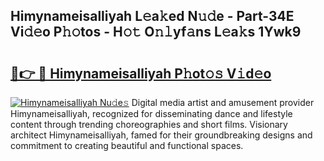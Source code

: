 ## Himynameisalliyah L𝚎a𝚔ed N𝚞𝚍e - Part-34E Vi𝚍𝚎o P𝚑𝚘tos - H𝚘𝚝 O𝚗𝚕yf𝚊ns L𝚎a𝚔s 1Ywk9

# <h2><a href="http://kf25sv.oniu.top/?m=Himynameisalliyah">🔗👉 🔴 Himynameisalliyah P𝚑ot𝚘𝚜 V𝚒d𝚎o</a></h2>

[![Himynameisalliyah Nu𝚍e𝚜](https://i.imgur.com/0qMVB7G.gif)](http://kf25sv.oniu.top/?m=Himynameisalliyah)
Digital media artist and amusement provider Himynameisalliyah, recognized for disseminating dance and lifestyle content through trending choreographies and short films. Visionary architect Himynameisalliyah, famed for their groundbreaking designs and commitment to creating beautiful and functional spaces.  
